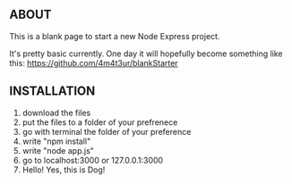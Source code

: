 ABOUT
-------------

This is a blank page to start a new Node Express project. 

It's pretty basic currently.
One day it will hopefully become something like this:
https://github.com/4m4t3ur/blankStarter


INSTALLATION
-------------
1. download the files
2. put the files to a folder of your prefrenece
3. go with terminal the folder of your preference
4. write "npm install"
5. write "node app.js"
6. go to localhost:3000 or 127.0.0.1:3000
7. Hello! Yes, this is Dog!
